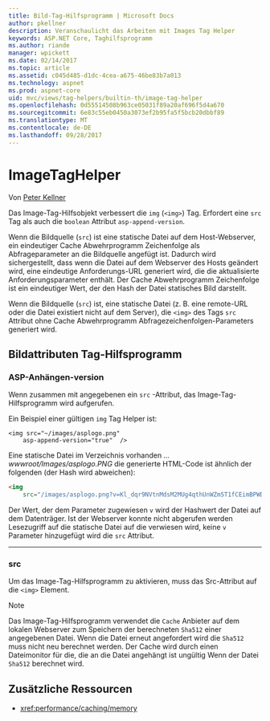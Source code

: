 ```yaml
---
title: Bild-Tag-Hilfsprogramm | Microsoft Docs
author: pkellner
description: Veranschaulicht das Arbeiten mit Images Tag Helper
keywords: ASP.NET Core, Taghilfsprogramm
ms.author: riande
manager: wpickett
ms.date: 02/14/2017
ms.topic: article
ms.assetid: c045d485-d1dc-4cea-a675-46be83b7a013
ms.technology: aspnet
ms.prod: aspnet-core
uid: mvc/views/tag-helpers/builtin-th/image-tag-helper
ms.openlocfilehash: 0d55514508b963ce05031f89a20af696f5d4a670
ms.sourcegitcommit: 6e83c55eb0450a3073ef2b95fa5f5bcb20dbbf89
ms.translationtype: MT
ms.contentlocale: de-DE
ms.lasthandoff: 09/28/2017
---
```

# <a name="imagetaghelper"></a>ImageTagHelper

Von [Peter Kellner](http://peterkellner.net) 

Das Image-Tag-Hilfsobjekt verbessert die `img` (`<img>`) Tag. Erfordert eine `src` Tag als auch die `boolean` Attribut `asp-append-version`.

Wenn die Bildquelle (`src`) ist eine statische Datei auf dem Host-Webserver, ein eindeutiger Cache Abwehrprogramm Zeichenfolge als Abfrageparameter an die Bildquelle angefügt ist. Dadurch wird sichergestellt, dass wenn die Datei auf dem Webserver des Hosts geändert wird, eine eindeutige Anforderungs-URL generiert wird, die die aktualisierte Anforderungsparameter enthält. Der Cache Abwehrprogramm Zeichenfolge ist ein eindeutiger Wert, der den Hash der Datei statisches Bild darstellt.

Wenn die Bildquelle (`src`) ist, eine statische Datei (z. B. eine remote-URL oder die Datei existiert nicht auf dem Server), die `<img>` des Tags `src` Attribut ohne Cache Abwehrprogramm Abfragezeichenfolgen-Parameters generiert wird.

## <a name="image-tag-helper-attributes"></a>Bildattributen Tag-Hilfsprogramm


### <a name="asp-append-version"></a>ASP-Anhängen-version

Wenn zusammen mit angegebenen ein `src` -Attribut, das Image-Tag-Hilfsprogramm wird aufgerufen.

Ein Beispiel einer gültigen `img` Tag Helper ist:

```cshtml
<img src="~/images/asplogo.png" 
    asp-append-version="true"  />
```

Eine statische Datei im Verzeichnis vorhanden *... wwwroot/Images/asplogo.PNG* die generierte HTML-Code ist ähnlich der folgenden (der Hash wird abweichen):

```html
<img 
    src="/images/asplogo.png?v=Kl_dqr9NVtnMdsM2MUg4qthUnWZm5T1fCEimBPWDNgM"/>
```

Der Wert, der dem Parameter zugewiesen `v` wird der Hashwert der Datei auf dem Datenträger. Ist der Webserver konnte nicht abgerufen werden Lesezugriff auf die statische Datei auf die verwiesen wird, keine `v` Parameter hinzugefügt wird die `src` Attribut.

- - -

### <a name="src"></a>src

Um das Image-Tag-Hilfsprogramm zu aktivieren, muss das Src-Attribut auf die `<img>` Element. 

> [!NOTE]
> Das Image-Tag-Hilfsprogramm verwendet die `Cache` Anbieter auf dem lokalen Webserver zum Speichern der berechneten `Sha512` einer angegebenen Datei. Wenn die Datei erneut angefordert wird die `Sha512` muss nicht neu berechnet werden. Der Cache wird durch einen Dateimonitor für die, die an die Datei angehängt ist ungültig Wenn der Datei `Sha512` berechnet wird.

## <a name="additional-resources"></a>Zusätzliche Ressourcen

* <xref:performance/caching/memory>

